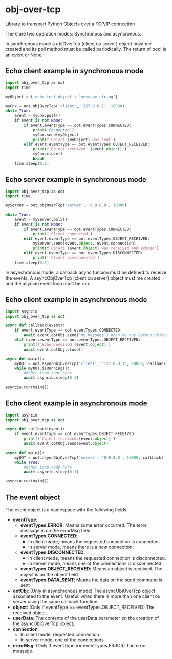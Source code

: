 # obj-over-tcp
Library to transport Python Objects over a TCP/IP connection

There are two operation modes: Synchronous and asyncronous.

In synchronous mode a objOverTcp (client ou server) object must me created and its poll method must be called periodically. The return of pool is an event or None.
## Echo client example in synchronous mode
```python
import obj_over_tcp as oot
import time

myObject = {'echo test object': 'message string'}

myCnx = oot.objOverTcp('client', '127.0.0.1', 10000)
while True:
    event = myCnx.poll()
    if event is not None:
        if event.eventType == oot.eventTypes.CONNECTED:
            print('Connected')
            myCnx.send(myObject)
            print(f'Object {myObject} was sent')
        elif event.eventType == oot.eventTypes.OBJECT_RECEIVED:
            print(f'Object received: {event.object}') 
            myCnx.close()
            break
    time.sleep(0.1)
```
## Echo server example in synchronous mode
```python
import obj_over_tcp as oot
import time

myServer = oot.objOverTcp('server', '0.0.0.0', 10000)

while True:
    event = myServer.poll()
    if event is not None:
        if event.eventType == oot.eventTypes.CONNECTED:
            print(f'Client connected')
        elif event.eventType == oot.eventTypes.OBJECT_RECEIVED:
            myServer.send(event.object, event.connection)
            print(f'Object {event.object} was received and echoed')
        elif event.eventType == oot.eventTypes.DISCONNECTED:
            print(f'Client disconnected')
    time.sleep(0.1)
```
In asynchronous mode, a callback async funcion must be defined to receive the events. A asyncObjOverTcp (client ou server) object must me created and the asyncio event loop must be run.
## Echo client example in asynchronous mode
```python
import asyncio
import obj_over_tcp as oot

async def callback(event):
    if event.eventType == oot.eventTypes.CONNECTED:
        await event.ootObj.send('my message') #can be any Python object
    elif event.eventType == oot.eventTypes.OBJECT_RECEIVED:
        print(f'Echo received:{event.object}')
        await event.ootObj.close()

async def main():
    myOOT = oot.asyncObjOverTcp('client', '127.0.0.1', 10000, callback)
    while myOOT.isRunning():
        #Other loop code here
        await asyncio.sleep(0.1)

asyncio.run(main())
```
## Echo client example in asynchronous mode
```python
import asyncio
import obj_over_tcp as oot

async def callback(event):
    if event.eventType == oot.eventTypes.OBJECT_RECEIVED:
        print(f'Object received:{event.object}')
        await event.ootObj.send(event.object)

async def main():
    myOOT = oot.asyncObjOverTcp('server', '0.0.0.0', 10000, callback)
    while True:
        #Other loop code here
        await asyncio.sleep(0.1)

asyncio.run(main())
```
## The event object 
The event object is a namespace with the following fields:

* **eventType**:
  * **eventTypes.ERROR**: Means some error occurred. The error message is on the errorMsg field
  * **eventTypes.CONNECTED**:
    * In client mode, means the requested connection is connected.
    * In server mode, means there is a new connection.
  * **eventTypes.DISCONNECTED**:
    * In client mode, means the requested connection is disconnected.
    * In server mode, means one of the connections is disconnected.
  * **eventTypes.OBJECT_RECEIVED**: Means an object is received. The object is on the object field
  * **eventTypes.DATA_SENT**: Means the data on the send command is sent
* **ootObj**: (Only in asynchronous mode) The asyncObjOverTcp object associated to the event. Usefull when there is more than one client ou server using the same callback function.
* **object**: (Only if eventType == eventTypes.OBJECT_RECEIVED) The received object .
* **userData**: The contents of the userData parameter on the creation of the asyncObjOverTcp object;
* **connection**:
    * In client mode, requested connection.
    * In server mode, one of the connections.
* **errorMsg**: (Only if eventType == eventTypes.ERROR) The error message.
